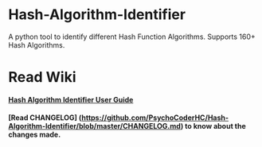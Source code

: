 Hash-Algorithm-Identifier
=========================

A python tool to identify different Hash Function Algorithms. Supports 160+ Hash Algorithms.


Read Wiki 
=========

#### [Hash Algorithm Identifier User Guide](https://github.com/PsychoCoderHC/Hash-Algorithm-Identifier/wiki/Hash-Algorithm-Identifier---User-Guide) 


#### [Read CHANGELOG] (https://github.com/PsychoCoderHC/Hash-Algorithm-Identifier/blob/master/CHANGELOG.md) to know about the changes made.
